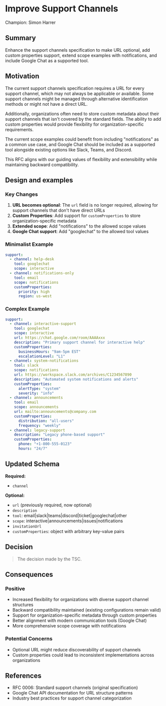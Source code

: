 # Improve Support Channels

Champion: Simon Harrer

## Summary

Enhance the support channels specification to make URL optional, add custom properties support, extend scope examples with notifications, and include Google Chat as a supported tool.

## Motivation

The current support channels specification requires a URL for every support channel, which may not always be applicable or available. Some support channels might be managed through alternative identification methods or might not have a direct URL.

Additionally, organizations often need to store custom metadata about their support channels that isn't covered by the standard fields. The ability to add custom properties would provide flexibility for organization-specific requirements.

The current scope examples could benefit from including "notifications" as a common use case, and Google Chat should be included as a supported tool alongside existing options like Slack, Teams, and Discord.

This RFC aligns with our guiding values of flexibility and extensibility while maintaining backward compatibility.

## Design and examples

### Key Changes

1. **URL becomes optional**: The `url` field is no longer required, allowing for support channels that don't have direct URLs
2. **Custom Properties**: Add support for `customProperties` to store organization-specific metadata
3. **Extended scope**: Add "notifications" to the allowed scope values
4. **Google Chat support**: Add "googlechat" to the allowed tool values

### Minimalist Example
```yaml
support:
  - channel: help-desk
    tool: googlechat
    scope: interactive
  - channel: notifications-only
    tool: email
    scope: notifications
    customProperties:
      priority: high
      region: us-west
```

### Complex Example
```yaml
support:
  - channel: interactive-support
    tool: googlechat
    scope: interactive
    url: https://chat.google.com/room/AAAAxxx
    description: "Primary support channel for interactive help"
    customProperties:
      businessHours: "9am-5pm EST"
      escalationLevel: "L1"
  - channel: system-notifications
    tool: slack
    scope: notifications
    url: https://workspace.slack.com/archives/C1234567890
    description: "Automated system notifications and alerts"
    customProperties:
      alertType: "system"
      severity: "info"
  - channel: announcements
    tool: email
    scope: announcements
    url: mailto:announcements@company.com
    customProperties:
      distribution: "all-users"
      frequency: "weekly"
  - channel: legacy-support
    description: "Legacy phone-based support"
    customProperties:
      phone: "+1-800-555-0123"
      hours: "24/7"
```

## Updated Schema

**Required:**
- `channel`

**Optional:**
- `url` (previously required, now optional)
- `description`
- `tool`: email|slack|teams|discord|ticket|googlechat|other
- `scope`: interactive|announcements|issues|notifications
- `invitationUrl`
- `customProperties`: object with arbitrary key-value pairs

## Decision

> The decision made by the TSC.

## Consequences

### Positive
- Increased flexibility for organizations with diverse support channel structures
- Backward compatibility maintained (existing configurations remain valid)
- Support for organization-specific metadata through custom properties
- Better alignment with modern communication tools (Google Chat)
- More comprehensive scope coverage with notifications

### Potential Concerns
- Optional URL might reduce discoverability of support channels
- Custom properties could lead to inconsistent implementations across organizations

## References

- RFC 0006: Standard support channels (original specification)
- Google Chat API documentation for URL structure patterns
- Industry best practices for support channel categorization
